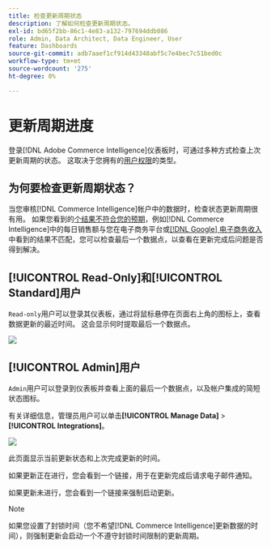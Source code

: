 ```yaml
---
title: 检查更新周期状态
description: 了解如何检查更新周期状态。
exl-id: bd65f2bb-86c1-4e83-a132-797694ddb086
role: Admin, Data Architect, Data Engineer, User
feature: Dashboards
source-git-commit: adb7aaef1cf914d43348abf5c7e4bec7c51bed0c
workflow-type: tm+mt
source-wordcount: '275'
ht-degree: 0%

---
```


# 更新周期进度

登录[!DNL Adobe Commerce Intelligence]仪表板时，可通过多种方式检查上次更新周期的状态。 这取决于您拥有的[用户权限](../administrator/user-management/user-management.md)的类型。

## 为何要检查更新周期状态？

当您审核[!DNL Commerce Intelligence]帐户中的数据时，检查状态更新周期很有用。 如果您看到的[个结果不符合您的预期](../data-analyst/data-warehouse-mgr/data-and-updates-faq.md)，例如[!DNL Commerce Intelligence]中的每日销售额与您在电子商务平台或[[!DNL Google] 电子商务收入](https://experienceleague.adobe.com/docs/commerce-knowledge-base/kb/troubleshooting/miscellaneous/diagnosing-google-ecommerce-revenue-discrepancies.html)中看到的结果不匹配，您可以检查最后一个数据点，以查看在更新完成后问题是否得到解决。

## [!UICONTROL Read-Only]和[!UICONTROL Standard]用户

`Read-only`用户可以登录其仪表板，通过将鼠标悬停在页面右上角的图标上，查看数据更新的最近时间。 这会显示何时提取最后一个数据点。

![](../../mbi/assets/last-success-data.png)

## [!UICONTROL Admin]用户

`Admin`用户可以登录到仪表板并查看上面的最后一个数据点，以及帐户集成的简短状态图标。

有关详细信息，管理员用户可以单击&#x200B;**[!UICONTROL Manage Data]** > **[!UICONTROL Integrations]**。

![](../../mbi/assets/detail-manage-data-integrations.png)

此页面显示当前更新状态和上次完成更新的时间。

如果更新正在进行，您会看到一个链接，用于在更新完成后请求电子邮件通知。

如果更新未进行，您会看到一个链接来强制启动更新。

>[!NOTE]
>
>如果您设置了封锁时间（您不希望[!DNL Commerce Intelligence]更新数据的时间），则强制更新会启动一个不遵守封锁时间限制的更新周期。
